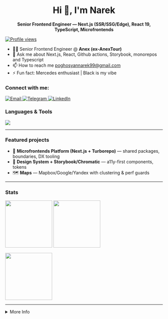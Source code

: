 <!-- Title -->
<h1 align="center">Hi 👋, I'm Narek</h1>
<p align="center"><b>Senior Frontend Engineer — Next.js (SSR/SSG/Edge), React 19, TypeScript, Microfrontends</b></p>

<p>
  <a href="https://github.com/NarekPoghosyan">
    <img alt="Profile views" src="https://komarev.com/ghpvc/?username=NarekPoghosyan&label=Profile%20views&color=0e75b6&style=flat" />
  </a>
</p>

- 👨‍💻 Senior Frontend Engineer @ **Anex (ex-AnexTour)**  
- 💬 Ask me about Next.js, React, Github actions, Storybook, monorepos and Typescript
- 📫 How to reach me poghosyannarek99@gmail.com
- ⚡️ Fun fact: Mercedes enthusiast | Black is my vibe

### Connect with me:
<p>
  <a href="mailto:poghosyannarek99@gmail.com">
    <img alt="Email" src="https://img.shields.io/badge/Email-Contact-informational?logo=gmail">
  </a>
  <a href="https://t.me/NarekPoghosyan99">
    <img alt="Telegram" src="https://img.shields.io/badge/Telegram-Message-26A5E4?logo=telegram&logoColor=white">
  </a>
  <a href="https://www.linkedin.com/in/narek-poghosyan-9785111b2/">
    <img alt="LinkedIn" src="https://img.shields.io/badge/LinkedIn-Connect-blue?logo=linkedin&logoColor=white">
  </a>
</p>

### Languages & Tools
<p>
  <img src="https://skillicons.dev/icons?i=ts,react,nextjs,redux,tailwind,jest,vitest,storybook,vercel,webpack,vite,rxjs,graphql,nodejs,express,mongodb,postgres,redis,nginx,docker,linux,bash,git,githubactions,ngrx,threejs,mapbox&perline=13" />
</p>

---

### Featured projects
<!-- Replace with 3–6 strongest repos. Add demos/screens if possible. -->
- 🚀 **Microfrontends Platform (Next.js + Turborepo)** — shared packages, boundaries, DX tooling
- 🧰 **Design System + Storybook/Chromatic** — a11y-first components, tokens
- 🗺️ **Maps** — Mapbox/Google/Yandex with clustering & perf guards

---

### Stats
<p>
  <img src="https://github-readme-stats.vercel.app/api?username=NarekPoghosyan&show_icons=true&rank_icon=github&hide_border=true&cache_seconds=86400&theme=transparent" height="150" />
  <img src="https://github-readme-streak-stats.herokuapp.com?user=NarekPoghosyan&hide_border=true&date_format=%5BY.%5Dm.%5Dd&theme=transparent" height="150" />
</p>
<p>
  <img src="https://github-readme-stats.vercel.app/api/top-langs/?username=NarekPoghosyan&layout=compact&hide_border=true&langs_count=10&hide=html,css&cache_seconds=86400&theme=transparent" height="150" />
</p>

---

<details>
  <summary>More Info</summary>

### Highlights (what I do at Anex)
- Built **microfrontend architecture** on **Next.js + Turborepo** with clear domain boundaries and shared packages  
- Set **module/alias conventions**, layered structure, and import policies  
- Shipped **design system** (Storybook + Chromatic, tokens, accessible components, Tailwind layer)  
- Runtime strategy: **SSR / SSG / Edge / client**, code-splitting, dynamic imports, **lazy hydration**, **virtualization**  
- Standardized data-layer: **TanStack Query** patterns (prefetch, granular invalidation, optimistic), modular **Zustand** stores, **Axios** HTTP adapters  
- Unified **Maps** integrations (Mapbox/Google/Yandex) into one API with clustering & perf budget  
- **DX automation**: custom CLIs, bundle-guard rails, type/lint/visual-regression scripts  
- **Testing strategy**: component & visual tests, MSW mock/contract, routing/store isolation  
- **Code quality**: strict TS, ESLint rules, mandatory **pre-commit** checks (Husky)  
- **CI/CD**: GitHub Actions (matrix builds, Turbo cache), Storybook/Chromatic publishing, artifacts governance  
- **Security & reliability**: centralized error handling, sane **env** policy, dependency control  
- **A11y/UX**: React-Aria components, focus-management, keyboard flows
</details>
